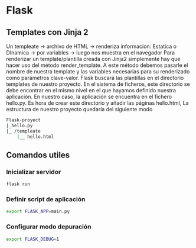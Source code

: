 # Flask

## Templates con Jinja 2

Un templeate -> archivo de HTML -> renderiza informacion: Estatica o DInamica -> por variables -> luego nos muestra en el navegador
Para renderizar un template/plantilla creada con Jinja2 simplemente hay que hacer uso del método render_template.
A este método debemos pasarle el nombre de nuestra template y las variables necesarias para su renderizado como parámetros clave-valor.
Flask buscará las plantillas en el directorio templates de nuestro proyecto. En el sistema de ficheros, este directorio se debe encontrar en el mismo nivel en el que hayamos definido nuestra aplicación. En nuestro caso, la aplicación se encuentra en el fichero hello.py.
Es hora de crear este directorio y añadir las páginas hello.html, La estructura de nuestro proyecto quedaría del siguiente modo

~~~bash
Flask-proyect
|_hello.py
|_ /templeate
    |__ hello.html
~~~

## Comandos utiles

### Inicializar servidor

~~~bash
flask run
~~~

### Definir script de aplicación

~~~bash
export FLASK_APP=main.py
~~~

### Configurar modo depuración

~~~bash
export FLASK_DEBUG=1
~~~
